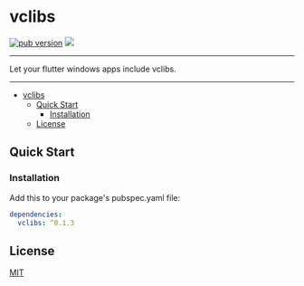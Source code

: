 # vclibs

[![pub version][pub-image]][pub-url] [![][discord-image]][discord-url]

[pub-image]: https://img.shields.io/pub/v/vclibs.svg
[pub-url]: https://pub.dev/packages/vclibs

[discord-image]: https://img.shields.io/discord/884679008049037342.svg
[discord-url]: https://discord.gg/zPa6EZ2jqb

---

Let your flutter windows apps include vclibs.

---

<!-- START doctoc generated TOC please keep comment here to allow auto update -->
<!-- DON'T EDIT THIS SECTION, INSTEAD RE-RUN doctoc TO UPDATE -->

- [vclibs](#vclibs)
  - [Quick Start](#quick-start)
    - [Installation](#installation)
  - [License](#license)

<!-- END doctoc generated TOC please keep comment here to allow auto update -->

## Quick Start

### Installation

Add this to your package's pubspec.yaml file:

```yaml
dependencies:
  vclibs: ^0.1.3
```

## License

[MIT](./LICENSE)
